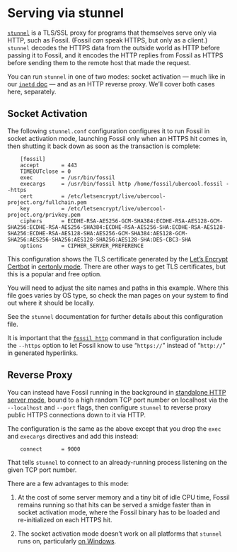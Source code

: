 # Serving via stunnel

[`stunnel`](https://www.stunnel.org/) is a TLS/SSL proxy for programs
that themselves serve only via HTTP, such as Fossil. (Fossil *can* speak
HTTPS, but only as a client.) `stunnel` decodes the HTTPS data from the
outside world as HTTP before passing it to Fossil, and it encodes the
HTTP replies from Fossil as HTTPS before sending them to the remote host
that made the request.

You can run `stunnel` in one of two modes: socket activation — much like
in our [`inetd` doc](./inetd.md) — and as an HTTP reverse proxy. We’ll
cover both cases here, separately.


## Socket Activation

The following `stunnel.conf` configuration configures it to run Fossil
in socket activation mode, launching Fossil only when an HTTPS hit comes
in, then shutting it back down as soon as the transaction is complete:

```dosini
    [fossil]
    accept       = 443
    TIMEOUTclose = 0
    exec         = /usr/bin/fossil
    execargs     = /usr/bin/fossil http /home/fossil/ubercool.fossil --https
    cert         = /etc/letsencrypt/live/ubercool-project.org/fullchain.pem
    key          = /etc/letsencrypt/live/ubercool-project.org/privkey.pem
    ciphers      = ECDHE-RSA-AES256-GCM-SHA384:ECDHE-RSA-AES128-GCM-SHA256:ECDHE-RSA-AES256-SHA384:ECDHE-RSA-AES256-SHA:ECDHE-RSA-AES128-SHA256:ECDHE-RSA-AES128-SHA:AES256-GCM-SHA384:AES128-GCM-SHA256:AES256-SHA256:AES128-SHA256:AES128-SHA:DES-CBC3-SHA
    options      = CIPHER_SERVER_PREFERENCE
```

This configuration shows the TLS certificate generated by the [Let’s
Encrypt](https://letsencrypt.org) [Certbot](https://certbot.eff.org) in
[certonly mode](https://certbot.eff.org/lets-encrypt/debianbuster-other).
There are other ways to get TLS certificates, but this is a popular and
free option.

You will need to adjust the site names and paths in this example. Where
this file goes varies by OS type, so check the man pages on your system
to find out where it should be locally.

See the `stunnel` documentation for further details about this
configuration file.

It is important that the [`fossil http`](/help/http) command in that
configuration include the `--https` option to let Fossil know to use
“`https://`” instead of “`http://`” in generated hyperlinks.



## Reverse Proxy

You can instead have Fossil running in the background in [standalone
HTTP server mode](./none.md), bound to a high random TCP port number on
localhost via the `--localhost` and `--port` flags, then configure
`stunnel` to reverse proxy public HTTPS connections down to it via HTTP.

The configuration is the same as the above except that you drop the
`exec` and `execargs` directives and add this instead:

```dosini
    connect      = 9000
```

That tells `stunnel` to connect to an already-running process listening
on the given TCP port number.

There are a few advantages to this mode:

1.  At the cost of some server memory and a tiny bit of idle CPU time,
    Fossil remains running so that hits can be served a smidge faster
    than in socket activation mode, where the Fossil binary has to be
    loaded and re-initialized on each HTTPS hit.

2.  The socket activation mode doesn’t work on all platforms that
    `stunnel` runs on, particularly [on Windows](../windows/stunnel.md).
